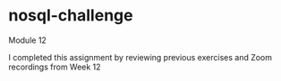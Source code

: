 # nosql-challenge
Module 12

I completed this assignment by reviewing previous exercises and Zoom recordings from Week 12 
